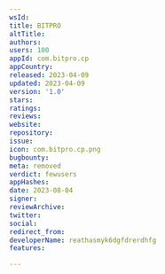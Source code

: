 ```yaml
---
wsId: 
title: BITPRO
altTitle: 
authors: 
users: 100
appId: com.bitpro.cp
appCountry: 
released: 2023-04-09
updated: 2023-04-09
version: '1.0'
stars: 
ratings: 
reviews: 
website: 
repository: 
issue: 
icon: com.bitpro.cp.png
bugbounty: 
meta: removed
verdict: fewusers
appHashes: 
date: 2023-08-04
signer: 
reviewArchive: 
twitter: 
social: 
redirect_from: 
developerName: reathasmyk6dgfdrerdhfg
features: 

---
```


